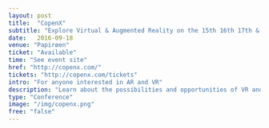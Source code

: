 ```yaml
---
layout: post
title:  "CopenX"
subtitle: "Explore Virtual & Augmented Reality on the 15th 16th 17th & 18th"
date:   2016-09-18
venue: "Papirøen"
ticket: "Available"
time: "See event site"
href: "http://copenx.com/"
tickets: "http://copenx.com/tickets"
intro: "For anyone interested in AR and VR"
description: "Learn about the possibilities and opportunities of VR and AR with the leading minds in science, business, technology and media. Watch our keynotes (15th), join our workshops (16th) and participate in our public expo (17th & 18th)."
type: "Conference"
image: "/img/copenx.png"
free: "false"
---
```

<!-- fill in the URL of your event host page if you haven't enough information for a detail page, so the event link won't point on the detail page at all -->
